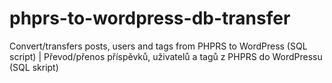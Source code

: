 # phprs-to-wordpress-db-transfer
Convert/transfers posts, users and tags from PHPRS to WordPress (SQL script) | Převod/přenos příspěvků, uživatelů a tagů z PHPRS do WordPressu (SQL skript)
